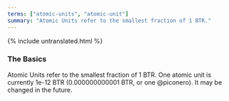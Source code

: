 ```yaml
---
terms: ["atomic-units", "atomic-unit"]
summary: "Atomic Units refer to the smallest fraction of 1 BTR."
---
```


{% include untranslated.html %}
### The Basics

Atomic Units refer to the smallest fraction of 1 BTR.
One atomic unit is currently 1e-12 BTR (0.000000000001 BTR, or one @piconero).
It may be changed in the future.
